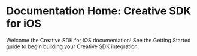 # Documentation Home: Creative SDK for iOS

Welcome the Creative SDK for iOS documentation! See the Getting Started guide to begin building your Creative SDK integration.
